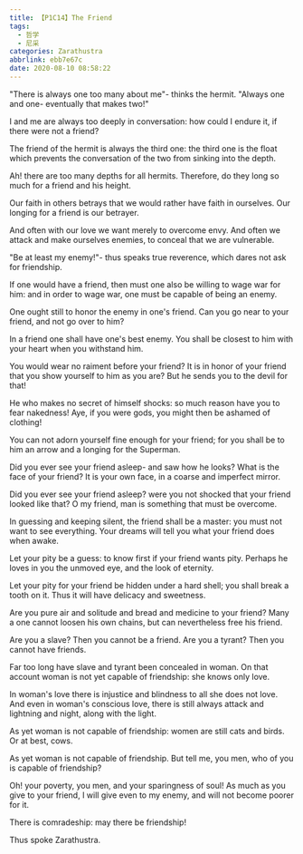 ```yaml
---
title: 【P1C14】The Friend
tags:
  - 哲学
  - 尼采
categories: Zarathustra
abbrlink: ebb7e67c
date: 2020-08-10 08:58:22
---
```

"There is always one too many about me"- thinks the hermit. "Always one and one- eventually that makes two!"

I and me are always too deeply in conversation: how could I endure it, if there were not a friend?
<!-- more-->

The friend of the hermit is always the third one: the third one is the float which prevents the conversation of the two from sinking into the depth.

Ah! there are too many depths for all hermits. Therefore, do they long so much for a friend and his height.

Our faith in others betrays that we would rather have faith in ourselves. Our longing for a friend is our betrayer.

And often with our love we want merely to overcome envy. And often we attack and make ourselves enemies, to conceal that we are vulnerable.

"Be at least my enemy!"- thus speaks true reverence, which dares not ask for friendship.

If one would have a friend, then must one also be willing to wage war for him: and in order to wage war, one must be capable of being an enemy.

One ought still to honor the enemy in one's friend. Can you go near to your friend, and not go over to him?

In a friend one shall have one's best enemy. You shall be closest to him with your heart when you withstand him.

You would wear no raiment before your friend? It is in honor of your friend that you show yourself to him as you are? But he sends you to the devil for that!

He who makes no secret of himself shocks: so much reason have you to fear nakedness! Aye, if you were gods, you might then be ashamed of clothing!

You can not adorn yourself fine enough for your friend; for you shall be to him an arrow and a longing for the Superman.

Did you ever see your friend asleep- and saw how he looks? What is the face of your friend? It is your own face, in a coarse and imperfect mirror.

Did you ever see your friend asleep? were you not shocked that your friend looked like that? O my friend, man is something that must be overcome.

In guessing and keeping silent, the friend shall be a master: you must not want to see everything. Your dreams will tell you what your friend does when awake.

Let your pity be a guess: to know first if your friend wants pity. Perhaps he loves in you the unmoved eye, and the look of eternity.

Let your pity for your friend be hidden under a hard shell; you shall break a tooth on it. Thus it will have delicacy and sweetness.

Are you pure air and solitude and bread and medicine to your friend? Many a one cannot loosen his own chains, but can nevertheless free his friend.

Are you a slave? Then you cannot be a friend. Are you a tyrant? Then you cannot have friends.

Far too long have slave and tyrant been concealed in woman. On that account woman is not yet capable of friendship: she knows only love.

In woman's love there is injustice and blindness to all she does not love. And even in woman's conscious love, there is still always attack and lightning and night, along with the light.

As yet woman is not capable of friendship: women are still cats and birds. Or at best, cows.

As yet woman is not capable of friendship. But tell me, you men, who of you is capable of friendship?

Oh! your poverty, you men, and your sparingness of soul! As much as you give to your friend, I will give even to my enemy, and will not become poorer for it.

There is comradeship: may there be friendship!

Thus spoke Zarathustra.
